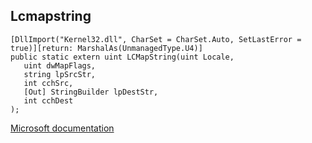 ## Lcmapstring

```
[DllImport("Kernel32.dll", CharSet = CharSet.Auto, SetLastError = true)][return: MarshalAs(UnmanagedType.U4)]
public static extern uint LCMapString(uint Locale,
   uint dwMapFlags,
   string lpSrcStr,
   int cchSrc,
   [Out] StringBuilder lpDestStr,
   int cchDest
);
```

[Microsoft documentation](https://docs.microsoft.com/en-us/windows/win32/api/winnls/nf-winnls-lcmapstringw)
